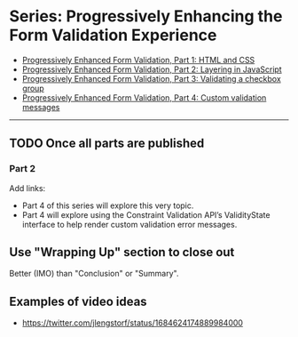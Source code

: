 # Series: Progressively Enhancing the Form Validation Experience

- [Progressively Enhanced Form Validation, Part 1: HTML and CSS](https://cloudfour.com/thinks/progressively-enhanced-form-validation-part-1-html-and-css/)
- [Progressively Enhanced Form Validation, Part 2: Layering in JavaScript](https://cloudfour.com/thinks/progressively-enhanced-form-validation-part-2-layering-in-javascript/)
- [Progressively Enhanced Form Validation, Part 3: Validating a checkbox group](https://cloudfour.com/thinks/progressively-enhanced-form-validation-part-3-validating-a-checkbox-group/)
- [Progressively Enhanced Form Validation, Part 4: Custom validation messages](https://cloudfour.com/thinks/progressively-enhanced-form-validation-part-4-custom-validation-messages/)

---

## TODO Once all parts are published

### Part 2

Add links:

- Part 4 of this series will explore this very topic.
- Part 4 will explore using the Constraint Validation API’s ValidityState interface to help render custom validation error messages.

## Use "Wrapping Up" section to close out

Better (IMO) than "Conclusion" or "Summary".

## Examples of video ideas

- https://twitter.com/jlengstorf/status/1684624174889984000
